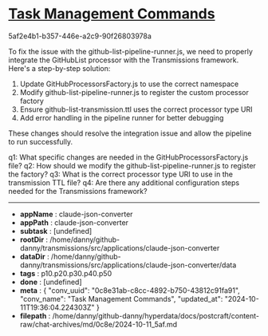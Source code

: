 # [Task Management Commands](https://claude.ai/chat/0c8e31ab-c8cc-4892-b750-43812c91fa91)

5af2e4b1-b357-446e-a2c9-90f26803978a

 To fix the issue with the github-list-pipeline-runner.js, we need to properly integrate the GitHubList processor with the Transmissions framework. Here's a step-by-step solution:

1. Update GitHubProcessorsFactory.js to use the correct namespace
2. Modify github-list-pipeline-runner.js to register the custom processor factory
3. Ensure github-list-transmission.ttl uses the correct processor type URI
4. Add error handling in the pipeline runner for better debugging

These changes should resolve the integration issue and allow the pipeline to run successfully.

q1: What specific changes are needed in the GitHubProcessorsFactory.js file?
q2: How should we modify the github-list-pipeline-runner.js to register the factory?
q3: What is the correct processor type URI to use in the transmission TTL file?
q4: Are there any additional configuration steps needed for the Transmissions framework?

---

* **appName** : claude-json-converter
* **appPath** : claude-json-converter
* **subtask** : [undefined]
* **rootDir** : /home/danny/github-danny/transmissions/src/applications/claude-json-converter
* **dataDir** : /home/danny/github-danny/transmissions/src/applications/claude-json-converter/data
* **tags** : p10.p20.p30.p40.p50
* **done** : [undefined]
* **meta** : {
  "conv_uuid": "0c8e31ab-c8cc-4892-b750-43812c91fa91",
  "conv_name": "Task Management Commands",
  "updated_at": "2024-10-11T19:36:04.224303Z"
}
* **filepath** : /home/danny/github-danny/hyperdata/docs/postcraft/content-raw/chat-archives/md/0c8e/2024-10-11_5af.md
